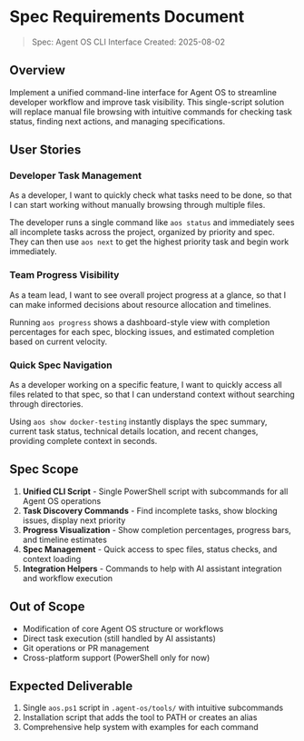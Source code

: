 # Spec Requirements Document

> Spec: Agent OS CLI Interface
> Created: 2025-08-02

## Overview

Implement a unified command-line interface for Agent OS to streamline developer workflow and improve task visibility. This single-script solution will replace manual file browsing with intuitive commands for checking task status, finding next actions, and managing specifications.

## User Stories

### Developer Task Management

As a developer, I want to quickly check what tasks need to be done, so that I can start working without manually browsing through multiple files.

The developer runs a single command like `aos status` and immediately sees all incomplete tasks across the project, organized by priority and spec. They can then use `aos next` to get the highest priority task and begin work immediately.

### Team Progress Visibility

As a team lead, I want to see overall project progress at a glance, so that I can make informed decisions about resource allocation and timelines.

Running `aos progress` shows a dashboard-style view with completion percentages for each spec, blocking issues, and estimated completion based on current velocity.

### Quick Spec Navigation

As a developer working on a specific feature, I want to quickly access all files related to that spec, so that I can understand context without searching through directories.

Using `aos show docker-testing` instantly displays the spec summary, current task status, technical details location, and recent changes, providing complete context in seconds.

## Spec Scope

1. **Unified CLI Script** - Single PowerShell script with subcommands for all Agent OS operations
2. **Task Discovery Commands** - Find incomplete tasks, show blocking issues, display next priority
3. **Progress Visualization** - Show completion percentages, progress bars, and timeline estimates
4. **Spec Management** - Quick access to spec files, status checks, and context loading
5. **Integration Helpers** - Commands to help with AI assistant integration and workflow execution

## Out of Scope

- Modification of core Agent OS structure or workflows
- Direct task execution (still handled by AI assistants)
- Git operations or PR management
- Cross-platform support (PowerShell only for now)

## Expected Deliverable

1. Single `aos.ps1` script in `.agent-os/tools/` with intuitive subcommands
2. Installation script that adds the tool to PATH or creates an alias
3. Comprehensive help system with examples for each command